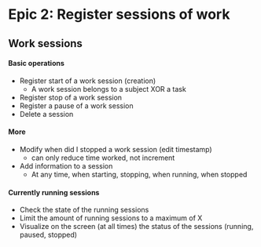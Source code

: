 # Epic 2: Register sessions of work

## Work sessions
#### Basic operations
* Register start of a work session (creation)
  - A work session belongs to a subject XOR a task
* Register stop of a work session
* Register a pause of a work session
* Delete a session

#### More
* Modify when did I stopped a work session (edit timestamp)
  - can only reduce time worked, not increment
* Add information to a session
  - At any time, when starting, stopping, when running, when stopped

#### Currently running sessions
* Check the state of the running sessions
* Limit the amount of running sessions to a maximum of X
* Visualize on the screen (at all times) the status of the sessions (running, paused, stopped)
